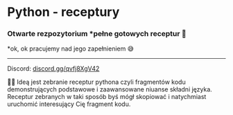 # Python - receptury

### Otwarte rezpozytorium *pełne gotowych receptur 🐍

*ok, ok pracujemy nad jego zapełnieniem 😅

---
Discord: [discord.gg/qvfj8XgV42](https://discord.gg/qvfj8XgV42)

🐱‍👤 Ideą jest zebranie receptur pythona czyli fragmentów kodu demonstrujących podstawowe i zaawansowane niuanse
składni języka. Receptur zebranych w taki sposób byś mógł skopiować i natychmiast uruchomić interesujący Cię fragment
kodu.
